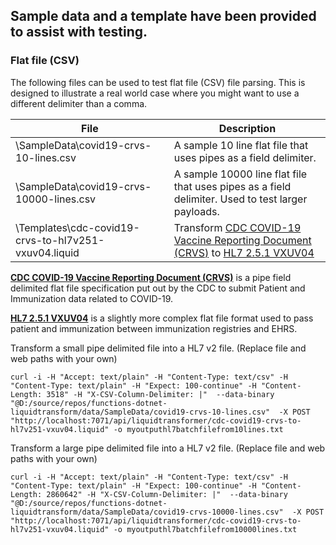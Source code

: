 ## Sample data and a template have been provided to assist with testing.


### Flat file (CSV)

The following files can be used to test flat file (CSV) file parsing.  This is designed to illustrate a real world case where you might want to use a different delimiter than a comma.

| File        | Description           |
| ------------- |-------------|
| \SampleData\covid19-crvs-10-lines.csv | A sample 10 line flat file that uses pipes as a field delimiter. |
| \SampleData\covid19-crvs-10000-lines.csv | A sample 10000 line flat file that uses pipes as a field delimiter. Used to test larger payloads. |
| \Templates\cdc-covid19-crvs-to-hl7v251-vxuv04.liquid | Transform [CDC COVID-19 Vaccine Reporting Document (CRVS)](https://www.cdc.gov/vaccines/covid-19/reporting/requirements/specification-instructions.html) to [HL7 2.5.1 VXUV04](https://www.cdc.gov/vaccines/programs/iis/technical-guidance/hl7.html) |

  **[CDC COVID-19 Vaccine Reporting Document (CRVS)](https://www.cdc.gov/vaccines/covid-19/reporting/requirements/specification-instructions.html)** is a pipe field delimited flat file specification put out by the CDC to submit Patient and Immunization data related to COVID-19.
  
  **[HL7 2.5.1 VXUV04](https://www.cdc.gov/vaccines/programs/iis/technical-guidance/hl7.html)** is a slightly more complex flat file format used to pass patient and immunization between immunization registries and EHRS.


Transform a small pipe delimited file into a HL7 v2 file.  (Replace file and web paths with your own)
```shell
curl -i -H "Accept: text/plain" -H "Content-Type: text/csv" -H "Content-Type: text/plain" -H "Expect: 100-continue" -H "Content-Length: 3518" -H "X-CSV-Column-Delimiter: |"  --data-binary "@D:/source/repos/functions-dotnet-liquidtransform/data/SampleData/covid19-crvs-10-lines.csv"  -X POST "http://localhost:7071/api/liquidtransformer/cdc-covid19-crvs-to-hl7v251-vxuv04.liquid" -o myoutputhl7batchfilefrom10lines.txt
```  

Transform a large pipe delimited file into a HL7 v2 file.  (Replace file and web paths with your own)
```shell
curl -i -H "Accept: text/plain" -H "Content-Type: text/csv" -H "Content-Type: text/plain" -H "Expect: 100-continue" -H "Content-Length: 2860642" -H "X-CSV-Column-Delimiter: |"  --data-binary "@D:/source/repos/functions-dotnet-liquidtransform/data/SampleData/covid19-crvs-10000-lines.csv"  -X POST "http://localhost:7071/api/liquidtransformer/cdc-covid19-crvs-to-hl7v251-vxuv04.liquid" -o myoutputhl7batchfilefrom10000lines.txt
```  



